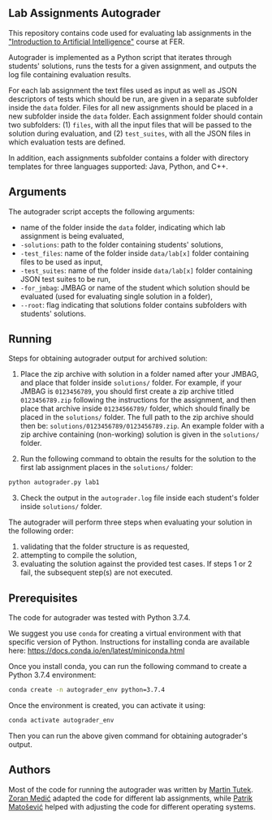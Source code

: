 ## Lab Assignments Autograder 

This repository contains code used for evaluating lab assignments in the ["Introduction to Artificial Intelligence"](https://www.fer.unizg.hr/predmet/uuui/) course at FER.

Autograder is implemented as a Python script that iterates through students' solutions, runs the tests for a given assignment, and outputs the log file containing evaluation results.

For each lab assignment the text files used as input as well as JSON descriptors of tests which should be run, are given in a separate subfolder inside the `data` folder.
Files for all new assignments should be placed in a new subfolder inside the `data` folder. Each assignment folder should contain two subfolders: (1) `files`, with all the input files that will be passed to the solution during evaluation, and (2) `test_suites`, with all the JSON files in which evaluation tests are defined.

In addition, each assignments subfolder contains a folder with directory templates for three languages supported: Java, Python, and C++.

## Arguments

The autograder script accepts the following arguments:
* name of the folder inside the `data` folder, indicating which lab assignment is being evaluated,
* `-solutions`: path to the folder containing students' solutions,
* `-test_files`: name of the folder inside `data/lab[x]` folder containing files to be used as input,
* `-test_suites`: name of the folder inside `data/lab[x]` folder containing JSON test suites to be run,
* `-for_jmbag`: JMBAG or name of the student which solution should be evaluated (used for evaluating single solution in a folder),
* `--root`: flag indicating that solutions folder contains subfolders with students' solutions.

## Running

Steps for obtaining autograder output for archived solution:

1. Place the zip archive with solution in a folder named after your JMBAG, and place that folder inside `solutions/` folder. 
For example, if your JMBAG is `0123456789`, you should first create a zip archive titled `0123456789.zip` following the instructions for the assignment, 
and then place that archive inside `01234566789/` folder, which should finally be placed in the `solutions/` folder. 
The full path to the zip archive should then be: `solutions/0123456789/0123456789.zip`.
An example folder with a zip archive containing (non-working) solution is given in the `solutions/` folder.

2. Run the following command to obtain the results for the solution to the first lab assignment places in the `solutions/` folder:

```python
python autograder.py lab1
```
3. Check the output in the `autograder.log` file inside each student's folder inside `solutions/` folder.

The autograder will perform three steps when evaluating your solution in the following order:
1. validating that the folder structure is as requested,
2. attempting to compile the solution,
3. evaluating the solution against the provided test cases.
If steps 1 or 2 fail, the subsequent step(s) are not executed.

## Prerequisites

The code for autograder was tested with Python 3.7.4.

We suggest you use `conda` for creating a virtual environment with that specific version of Python. 
Instructions for installing conda are available here: https://docs.conda.io/en/latest/miniconda.html

Once you install conda, you can run the following command to create a Python 3.7.4 environment:

```bash
conda create -n autograder_env python=3.7.4
```

Once the environment is created, you can activate it using:

```bash
conda activate autograder_env
```

Then you can run the above given command for obtaining autograder's output.

## Authors

Most of the code for running the autograder was written by [Martin Tutek](https://github.com/mttk). [Zoran Medić](https://github.com/zoranmedic) adapted the code for different lab assignments, while [Patrik Matošević](https://github.com/pmatosevic) helped with adjusting the code for different operating systems. 
